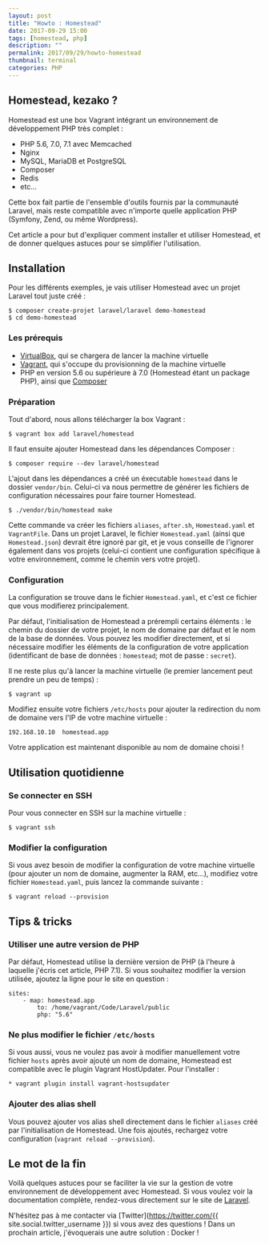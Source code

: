 ```yaml
---
layout: post
title: "Howto : Homestead"
date: 2017-09-29 15:00
tags: [homestead, php]
description: ""
permalink: 2017/09/29/howto-homestead
thumbnail: terminal
categories: PHP
---
```


## Homestead, kezako ?

Homestead est une box Vagrant intégrant un environnement de développement PHP très complet :
- PHP 5.6, 7.0, 7.1 avec Memcached
- Nginx
- MySQL, MariaDB et PostgreSQL
- Composer
- Redis
- etc...

Cette box fait partie de l'ensemble d'outils fournis par la communauté Laravel, mais reste compatible avec n'importe quelle application PHP (Symfony, Zend, ou même Wordpress).

Cet article a pour but d'expliquer comment installer et utiliser Homestead, et de donner quelques astuces pour se simplifier l'utilisation.

## Installation

Pour les différents exemples, je vais utiliser Homestead avec un projet Laravel tout juste créé :

	$ composer create-projet laravel/laravel demo-homestead
	$ cd demo-homestead

### Les prérequis

- [VirtualBox](https://www.virtualbox.org/wiki/Downloads), qui se chargera de lancer la machine virtuelle
- [Vagrant](https://www.vagrantup.com/downloads.html), qui s'occupe du provisionning de la machine virtuelle
- PHP en version 5.6 ou supérieure à 7.0 (Homestead étant un package PHP), ainsi que [Composer](https://getcomposer.org)

### Préparation

Tout d'abord, nous allons télécharger la box Vagrant :

	$ vagrant box add laravel/homestead

Il faut ensuite ajouter Homestead dans les dépendances Composer :

	$ composer require --dev laravel/homestead

L'ajout dans les dépendances a créé un éxecutable `homestead` dans le dossier `vendor/bin`. Celui-ci va nous permettre de générer les fichiers de configuration nécessaires pour faire tourner Homestead.

	$ ./vendor/bin/homestead make

Cette commande va créer les fichiers `aliases`, `after.sh`, `Homestead.yaml` et `VagrantFile`. Dans un projet Laravel, le fichier `Homestead.yaml` (ainsi que `Homestead.json`) devrait être ignoré par git, et je vous conseille de l'ignorer également dans vos projets (celui-ci contient une configuration spécifique à votre environnement, comme le chemin vers votre projet).

### Configuration

La configuration se trouve dans le fichier `Homestead.yaml`, et c'est ce fichier que vous modifierez principalement.

Par défaut, l'initialisation de Homestead a prérempli certains éléments : le chemin du dossier de votre projet, le nom de domaine par défaut et le nom de la base de données. Vous pouvez les modifier directement, et si nécessaire modifier les éléments de la configuration de votre application (identificant de base de données : `homestead`; mot de passe : `secret`).

Il ne reste plus qu'à lancer la machine virtuelle (le premier lancement peut prendre un peu de temps)
 :

	$ vagrant up

Modifiez ensuite votre fichiers `/etc/hosts` pour ajouter la redirection du nom de domaine vers l'IP de votre machine virtuelle :

	192.168.10.10  homestead.app

Votre application est maintenant disponible au nom de domaine choisi !

## Utilisation quotidienne

### Se connecter en SSH

Pour vous connecter en SSH sur la machine virtuelle :

	$ vagrant ssh

### Modifier la configuration

Si vous avez besoin de modifier la configuration de votre machine virtuelle (pour ajouter un nom de domaine, augmenter la RAM, etc...), modifiez votre fichier `Homestead.yaml`, puis lancez la commande suivante :

	$ vagrant reload --provision

## Tips & tricks

### Utiliser une autre version de PHP

Par défaut, Homestead utilise la dernière version de PHP (à l'heure à laquelle j'écris cet article, PHP 7.1). Si vous souhaitez modifier la version utilisée, ajoutez la ligne pour le site en question :

	sites:
	    - map: homestead.app
	        to: /home/vagrant/Code/Laravel/public
	        php: "5.6"

### Ne plus modifier le fichier `/etc/hosts`

Si vous aussi, vous ne voulez pas avoir à modifier manuellement votre fichier `hosts` après avoir ajouté un nom de domaine, Homestead est compatible avec le plugin Vagrant HostUpdater. Pour l'installer :

	* vagrant plugin install vagrant-hostsupdater

### Ajouter des alias shell

Vous pouvez ajouter vos alias shell directement dans le fichier `aliases` créé par l'initialisation de Homestead. Une fois ajoutés, rechargez votre configuration (`vagrant reload --provision`).

## Le mot de la fin

Voilà quelques astuces pour se faciliter la vie sur la gestion de votre environnement de développement avec Homestead. Si vous voulez voir la documentation complète, rendez-vous directement sur le site de [Laravel](https://laravel.com/docs/5.5/homestead).

N'hésitez pas à me contacter via [Twitter](https://twitter.com/{{ site.social.twitter_username }}) si vous avez des questions ! Dans un prochain article, j'évoquerais une autre solution : Docker !
